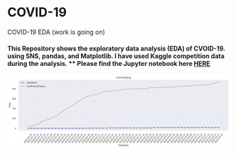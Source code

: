 # COVID-19
COVID-19 EDA 
(work is going on)

#### This Repository shows the exploratory data analysis (EDA) of CVOID-19. using SNS, pandas, and Matplotlib. I have used Kaggle competition data during the analysis. ** Please find the Jupyter notebook here [**HERE**](https://nbviewer.jupyter.org/github/Sumit-ai/COVID-19/blob/master/eda-covid19-global-forecasting.ipynb)

<img align="center" src="12.png"  width="550" /> 
